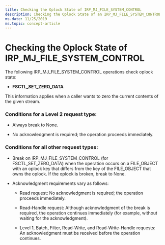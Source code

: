 ```yaml
---
title: Checking the Oplock State of IRP_MJ_FILE_SYSTEM_CONTROL
description: Checking the Oplock State of an IRP_MJ_FILE_SYSTEM_CONTROL operation
ms.date: 11/25/2019
ms.topic: concept-article
---
```


# Checking the Oplock State of IRP_MJ_FILE_SYSTEM_CONTROL

The following IRP_MJ_FILE_SYSTEM_CONTROL operations check oplock state:

- **FSCTL_SET_ZERO_DATA**

This information applies when a caller wants to zero the current contents of the given stream.

### Conditions for a Level 2 request type:

- Always break to None.

- No acknowledgment is required; the operation proceeds immediately.

### Conditions for all other request types:

- Break on IRP_MJ_FILE_SYSTEM_CONTROL (for FSCTL_SET_ZERO_DATA) when the operation occurs on a FILE_OBJECT with an oplock key that differs from the key of the FILE_OBJECT that owns the oplock. If the oplock is broken, break to None.

- Acknowledgment requirements vary as follows:

  - Read request: No acknowledgment is required; the operation proceeds immediately.
  
  - Read-Handle request: Although acknowledgment of the break is required, the operation continues immediately (for example, without waiting for the acknowledgment).
  
  - Level 1, Batch, Filter, Read-Write, and Read-Write-Handle requests: An acknowledgment must be received before the operation continues.
